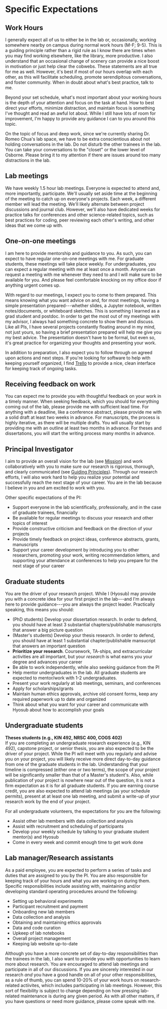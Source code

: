 # Specific Expectations

## Work Hours
I generally expect all of us to either be in the lab or, occasionally, working somewhere nearby on campus during normal work hours (M-F; 9-5). This is a guiding principle rather than a rigid rule as I know there are times when you may find working elsewhere, like the library, more productive. I also understand that an occasional change of scenery can provide a nice boost in motivation or just help clear the cobwebs. These statements are all true for me as well. However, it's best if most of our hours overlap with each other, as this will facilitate scheduling, promote serendipitous conversations, and foster community. When in doubt about what's best practice, talk to me. 

Beyond your set schedule, what's most important about your working hours is the depth of your attention and focus on the task at hand. How to best direct your efforts, minimize distraction, and maintain focus is something I've thought and read an awful lot about. While I still have lots of room for improvement, I'm happy to provide any guidance I can to you around this topic. 

On the topic of focus and deep work, since we're currently sharing Dr. Romeo Chua's lab space, we have to be extra conscientious about not holding conversations in the lab. Do not disturb the other trainees in the lab. You can take your conversations to the "closet" or the lower level of Osborne. Please bring it to my attention if there are issues around too many distractions in the lab. 


## Lab meetings
We have weekly 1.5 hour lab meetings. Everyone is expected to attend and, more importantly, participate. We'll usually set aside time at the beginning of the meeting to catch up on everyone's projects. Each week, a different member will lead the meeting. We'll likely alternate between project discussions and journal club. However, we'll also have dedicated weeks for practice talks for conferences and other science-related topics, such as best practices for coding, peer reviewing each other's writing, and other ideas that we come up with. 


## One-on-one meetings
I am here to provide mentorship and guidance to you. As such, you can expect to have regular one-on-one meetings with me. For graduate students, these meetings will take place weekly. For undergraduates, you can expect a regular meeting with me at least once a month. Anyone can request a meeting with me whenever they need to and I will make sure to be available for you. And please feel comfortable knocking on my office door if anything urgent comes up. 

With regard to our meetings, I expect you to come to them prepared. This means knowing what you want advice on and, for most meetings, having a simple presentation prepared---whether slides, a Jupyter notebook, written notes/documents, or whiteboard sketches. This is something I learned as a grad student and postdoc. In order to get the most out of my meetings with my advisor, I always had something concrete to show them and discuss. Like all PIs, I have several projects constantly floating around in my mind, not just yours, so having a brief presentation prepared will help me give you my best advice. The presentation doesn't have to be formal, but even so, it's great practice for organizing your thoughts and presenting your work. 

In addition to preparation, I also expect you to follow through on agreed upon actions and next steps. If you're looking for software to help with keeping yourself organized, I find [Trello](https://trello.com/) to provide a nice, clean interface for keeping track of ongoing tasks. 


## Receiving feedback on work
You can expect me to provide you with thoughtful feedback on your work in a timely manner. When seeking feedback, which you should for everything coming out of the lab, please provide me with sufficient lead time. For anything with a deadline, like a conference abstract, please provide me with a solid draft at least two weeks in advance. For manuscripts, the process is highly iterative, as there will be multiple drafts. You will usually start by providing me with an outline at least two months in advance. For theses and dissertations, you will start the writing process many months in advance. 


## Principal Investigator
I aim to provide an overall vision for the lab (see [Mission](mission)) and work collaboratively with you to make sure our research is rigorous, thorough, and clearly communicated (see [Guiding Principles](guiding-principles)). Through our research efforts, I will also work hard to help you realize your potential and successfully reach the next stage of your career. You are in the lab because I believe in you and am excited to work with you. 

Other specific expectations of the PI: 
- Support everyone in the lab scientifically, professionally, and in the case of graduate trainees, financially
- Be available for regular meetings to discuss your research and other topics of interest
- Provide constructive criticism and feedback on the direction of your projects
- Provide timely feedback on project ideas, conference abstracts, grants, manuscripts
- Support your career development by introducing you to other researchers, promoting your work, writing recommendation letters, and supporting your attendance at conferences to help you prepare for the next stage of your career  


## Graduate students
You are the driver of your research project. While I (Hyosub) may provide you with a concrete idea for your first project in the lab---and I'm always here to provide guidance---you are always the project leader. Practically speaking, this means you should: 

- (PhD students) Develop your dissertation research. In order to defend, you should have at least 3 substantial chapters/publishable manuscripts that answer a big picture question
- (Master's students) Develop your thesis research. In order to defend, you should have at least 1 substantial chapter/publishable mansucript that answers an important question
- **Prioritize your research**. Coursework, TA-ships, and extracurricular activities are all important, but your *research* is what earns you your degree and advances your career 
- Be able to work independently, while also seeking guidance from the PI
- Help mentor undergraduates in the lab. All graduate students are expected to mentor/work with 1-2 undergraduates. 
- Present your work regularly at lab meetings, seminars, and conferences
- Apply for scholarships/grants
- Maintain human ethics approvals, archive old consent forms, keep any required paperwork up to date and organized
- Think about what you want for your career and communicate with Hyosub about how to accomplish your goals
  

## Undergraduate students
**Theses students (e.g., KIN 492, NRSC 400, COGS 402)**   
If you are completing an undergraduate research experience (e.g., KIN 492), capstone project, or senior thesis, you are also expected to be the driver of your project. While the PI will meet with you regularly and advise you on your project, you will likely receive more direct day-to-day guidance from one of the graduate students in the lab. Understanding that your timeline is compressed (either one or two terms), the scope of your project will be significantly smaller than that of a Master's student's. Also, while publication of your project is nowhere near out of the question, it is not a firm expectation as it is for all graduate students. If you are earning course credit, you are also expected to attend lab meetings (as your schedule permits), present at at least one lab meeting, and submit a write-up of your research work by the end of your project. 

For all undergraduate volunteers, the expectations for you are the following:
- Assist other lab members with data collection and analysis
- Assist with recruitment and scheduling of participants
- Develop your weekly schedule by talking to your graduate student mentor(s) and Hyosub
- Come in every week and commit enough time to get work done


## Lab manager/Research assistants
As a paid employee, you are expected to perform a series of tasks and duties that are assigned to you by the PI. You are also responsible for keeping track of your hours and what you are working on during them. Specific responsibilities include assisting with, maintaining and/or developing standard operating procedures around the following:
- Setting up behavioral experiments
- Participant recruitment and payment
- Onboarding new lab members
- Data collection and analysis
- Obtaining and maintaining ethics approvals
- Data and code curation
- Upkeep of lab notebooks
- Overall project management
- Keeping lab website up-to-date 

Although you have a more concrete set of day-to-day responsibilities than the trainees in the lab, I also want to provide you with opportunities to learn more about research. You are encouraged to attend lab meetings and participate in all of our discussions. If you are sincerely interested in our research *and* you have a good handle on all of your other responsibilities, as a rule of thumb, you can spend 10-20% of your work hours on research-related actiivites, which includes participating in lab meetings. However, this sort of flexibility is subject to change depending on how pressing lab-related maintenance is during any given period. As with all other matters, if you have questions or need more guidance, please come speak with me. 